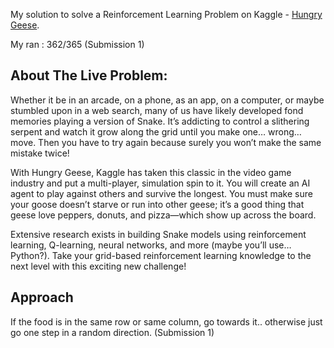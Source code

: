 My solution to solve a Reinforcement Learning Problem on Kaggle - [Hungry Geese](https://www.kaggle.com/c/hungry-geese).

My ran : 362/365 (Submission 1)

## About The Live Problem: 
Whether it be in an arcade, on a phone, as an app, on a computer, or maybe stumbled upon in a web search, many of us have likely developed fond memories playing a version of Snake. It’s addicting to control a slithering serpent and watch it grow along the grid until you make one… wrong… move. Then you have to try again because surely you won’t make the same mistake twice!

With Hungry Geese, Kaggle has taken this classic in the video game industry and put a multi-player, simulation spin to it. You will create an AI agent to play against others and survive the longest. You must make sure your goose doesn’t starve or run into other geese; it’s a good thing that geese love peppers, donuts, and pizza—which show up across the board.

Extensive research exists in building Snake models using reinforcement learning, Q-learning, neural networks, and more (maybe you’ll use… Python?). Take your grid-based reinforcement learning knowledge to the next level with this exciting new challenge!

## Approach
If the food is in the same row or same column, go towards it.. otherwise just go one step in a random direction. (Submission 1)